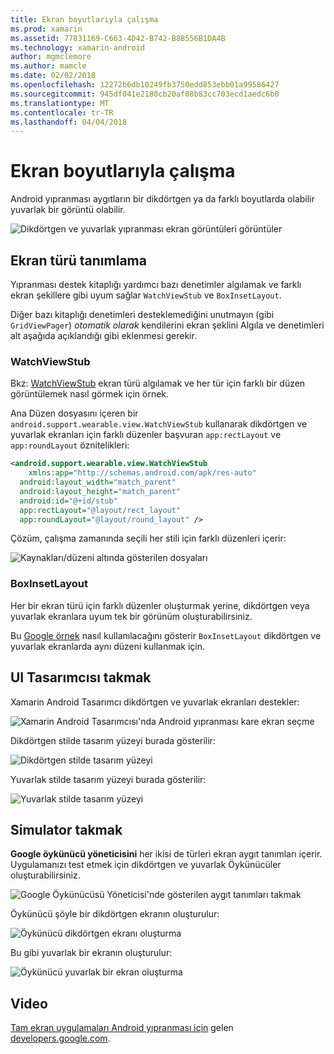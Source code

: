 ```yaml
---
title: Ekran boyutlarıyla çalışma
ms.prod: xamarin
ms.assetid: 77831169-C663-4D42-B742-B8B556B1DA4B
ms.technology: xamarin-android
author: mgmclemore
ms.author: mamcle
ms.date: 02/02/2018
ms.openlocfilehash: 12272b6db10249fb3750edd853ebb01a99586427
ms.sourcegitcommit: 945df041e2180cb20af08b83cc703ecd1aedc6b0
ms.translationtype: MT
ms.contentlocale: tr-TR
ms.lasthandoff: 04/04/2018
---
```

# <a name="working-with-screen-sizes"></a>Ekran boyutlarıyla çalışma

Android yıpranması aygıtların bir dikdörtgen ya da farklı boyutlarda olabilir yuvarlak bir görüntü olabilir.

![Dikdörtgen ve yuvarlak yıpranması ekran görüntüleri görüntüler](screen-sizes-images/moyeu-wear.png)

## <a name="identifying-screen-type"></a>Ekran türü tanımlama

Yıpranması destek kitaplığı yardımcı bazı denetimler algılamak ve farklı ekran şekillere gibi uyum sağlar `WatchViewStub` ve `BoxInsetLayout`.

Diğer bazı kitaplığı denetimleri desteklemediğini unutmayın (gibi `GridViewPager`) *otomatik olarak* kendilerini ekran şeklini Algıla ve denetimleri alt aşağıda açıklandığı gibi eklenmesi gerekir.

### <a name="watchviewstub"></a>WatchViewStub

Bkz: [WatchViewStub](https://developer.xamarin.com/samples/WatchViewStub/) ekran türü algılamak ve her tür için farklı bir düzen görüntülemek nasıl görmek için örnek.

Ana Düzen dosyasını içeren bir `android.support.wearable.view.WatchViewStub` kullanarak dikdörtgen ve yuvarlak ekranları için farklı düzenler başvuran `app:rectLayout` ve `app:roundLayout` öznitelikleri:

```xml
<android.support.wearable.view.WatchViewStub
    xmlns:app="http://schemas.android.com/apk/res-auto"
  android:layout_width="match_parent"
  android:layout_height="match_parent"
  android:id="@+id/stub"
  app:rectLayout="@layout/rect_layout"
  app:roundLayout="@layout/round_layout" />
```

Çözüm, çalışma zamanında seçili her stili için farklı düzenleri içerir:

![Kaynakları/düzeni altında gösterilen dosyaları](screen-sizes-images/solution.png)


### <a name="boxinsetlayout"></a>BoxInsetLayout

Her bir ekran türü için farklı düzenler oluşturmak yerine, dikdörtgen veya yuvarlak ekranlara uyum tek bir görünüm oluşturabilirsiniz.

Bu [Google örnek](https://developer.android.com/training/wearables/ui/layouts.html#same-layout) nasıl kullanılacağını gösterir `BoxInsetLayout` dikdörtgen ve yuvarlak ekranlarda aynı düzeni kullanmak için.


## <a name="wear-ui-designer"></a>UI Tasarımcısı takmak

Xamarin Android Tasarımcı dikdörtgen ve yuvarlak ekranları destekler:

![Xamarin Android Tasarımcısı'nda Android yıpranması kare ekran seçme](screen-sizes-images/design-screen-type.png)

Dikdörtgen stilde tasarım yüzeyi burada gösterilir:

![Dikdörtgen stilde tasarım yüzeyi](screen-sizes-images/design-rect.png) 

Yuvarlak stilde tasarım yüzeyi burada gösterilir:

![Yuvarlak stilde tasarım yüzeyi](screen-sizes-images/design-round.png)


## <a name="wear-simulator"></a>Simulator takmak

**Google öykünücü yöneticisini** her ikisi de türleri ekran aygıt tanımları içerir. Uygulamanızı test etmek için dikdörtgen ve yuvarlak Öykünücüler oluşturabilirsiniz.

![Google Öykünücüsü Yöneticisi'nde gösterilen aygıt tanımları takmak](screen-sizes-images/emulator-devices.png)

Öykünücü şöyle bir dikdörtgen ekranın oluşturulur:

![Öykünücü dikdörtgen ekranı oluşturma](screen-sizes-images/recipe-2.png) 

Bu gibi yuvarlak bir ekranın oluşturulur:

![Öykünücü yuvarlak bir ekran oluşturma](screen-sizes-images/recipe-2-round.png)

## <a name="video"></a>Video

[Tam ekran uygulamaları Android yıpranması için](https://www.youtube.com/watch?v=naf_WbtFAlY) gelen [developers.google.com](https://www.youtube.com/channel/UC_x5XG1OV2P6uZZ5FSM9Ttw).

